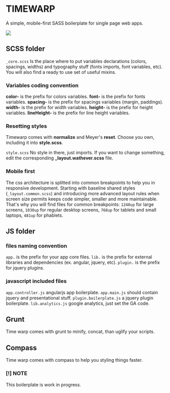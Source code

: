 TIMEWARP
========

A simple, mobile-first SASS boilerplate for single page web apps. 

![](http://i1.ytimg.com/vi/4Mky7-t_nsQ/maxresdefault.jpg)

## SCSS folder
`_core.scss`
Is the place where to put variables declarations (colors, spacings, widths) and typography stuff (fonts imports, font variables, etc). You will also find a ready to use set of useful mixins.

### Variables coding convention
**color-** is the prefix for colors variables. 
**font-** is the prefix for fonts variables. 
**spacing-** is the prefix for spacings variables (margin, paddings).
**width-** is the prefix for width variables. 
**height-** is the prefix for height variables. 
**lineHeight-** is the prefix for line height variables. 

### Resetting styles
Timewarp comes with **normalize** and Meyer's **reset**. Choose you own, including it into **style.scss**.

`style.scss`
No style in there, just imports. If you want to change something, edit the corresponding **_layout.wathever.scss** file.

### Mobile first
The css architecture is splitted into common breakpoints to help you in responsive development.
Starting with baseline shared styles (`_layout.common.scss`) and introducing more advanced layout rules when screen size permits keeps code simpler, smaller and more maintainable. That's why you will find files for common breakpoints: `1240up` for large screens, `1030up` for regular desktop screens, `768up` for tablets and small laptops, `481up` for phablets.

## JS folder
### files naming convention
`app.` is the prefix for your app core files. 
`lib.` is the prefix for external libraries and dependencies (ex. angular, jquery, etc). 
`plugin.` is the prefix for jquery plugins.

### javascript included files
`app.controller.js` angularjs app boilerplate. 
`app.main.js` should contain jquery and presentational stuff.
`plugin.boilerplate.js` a jquery plugin boilerplate.
`lib.analytics.js` google analytics, just set the GA code.

## Grunt
Time warp comes with grunt to minify, concat, than uglify your scripts.

## Compass
Time warp comes with compass to help you styling things faster.

### [!] NOTE
This boilerplate is work in progress.
